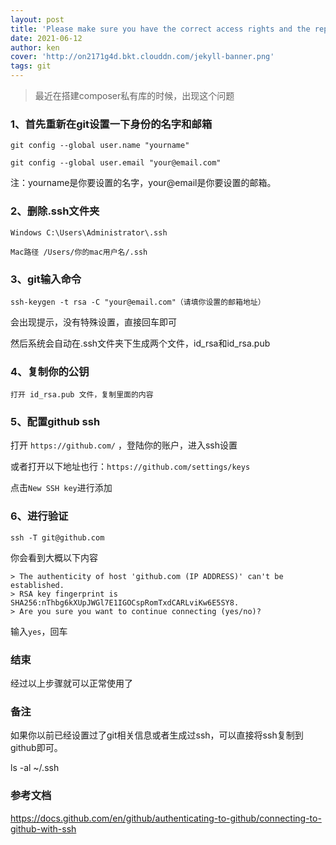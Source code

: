 ```yaml
---
layout: post
title: 'Please make sure you have the correct access rights and the repository exists'
date: 2021-06-12
author: ken
cover: 'http://on2171g4d.bkt.clouddn.com/jekyll-banner.png'
tags: git
---
```


> 最近在搭建composer私有库的时候，出现这个问题

### 1、首先重新在git设置一下身份的名字和邮箱

    git config --global user.name "yourname"

    git config --global user.email "your@email.com"

注：yourname是你要设置的名字，your@email是你要设置的邮箱。


### 2、删除.ssh文件夹

    Windows C:\Users\Administrator\.ssh
    
    Mac路径 /Users/你的mac用户名/.ssh

### 3、git输入命令

    ssh-keygen -t rsa -C "your@email.com"（请填你设置的邮箱地址）

会出现提示，没有特殊设置，直接回车即可

然后系统会自动在.ssh文件夹下生成两个文件，id_rsa和id_rsa.pub

### 4、复制你的公钥

    打开 id_rsa.pub 文件，复制里面的内容

### 5、配置github ssh
打开 `https://github.com/` ，登陆你的账户，进入ssh设置

或者打开以下地址也行：`https://github.com/settings/keys`

点击`New SSH key`进行添加

### 6、进行验证

    ssh -T git@github.com

你会看到大概以下内容

```
> The authenticity of host 'github.com (IP ADDRESS)' can't be established.
> RSA key fingerprint is SHA256:nThbg6kXUpJWGl7E1IGOCspRomTxdCARLviKw6E5SY8.
> Are you sure you want to continue connecting (yes/no)?
```

输入`yes`，回车

### 结束

经过以上步骤就可以正常使用了

### 备注

如果你以前已经设置过了git相关信息或者生成过ssh，可以直接将ssh复制到github即可。

   ls -al ~/.ssh

### 参考文档

https://docs.github.com/en/github/authenticating-to-github/connecting-to-github-with-ssh